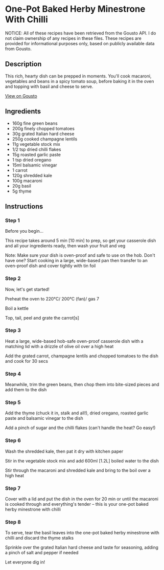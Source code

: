 # One-Pot Baked Herby Minestrone With Chilli

NOTICE: All of these recipes have been retrieved from the Gousto API. I do not claim ownership of any recipes in these files. These recipes are provided for informational purposes only, based on publicly available data from Gousto.

## Description

This rich, hearty dish can be prepped in moments. You'll cook macaroni, vegetables and beans in a spicy tomato soup, before baking it in the oven and topping with basil and cheese to serve.

[View on Gousto](https://www.gousto.co.uk/recipes/cookbook/one-pot-baked-herby-minestrone-with-chilli)

## Ingredients

- 160g fine green beans
- 200g finely chopped tomatoes
- 30g grated Italian hard cheese
- 250g cooked champagne lentils
- 11g vegetable stock mix
- 1/2 tsp dried chilli flakes
- 15g roasted garlic paste 
- 1 tsp dried oregano
- 15ml balsamic vinegar
- 1 carrot
- 120g shredded kale
- 100g macaroni
- 20g basil
- 5g thyme

## Instructions


### Step 1

Before you begin...

This recipe takes around 5 min <span class="text-danger">[10 min]</span> to prep, so get your casserole dish and all your ingredients ready, then wash your fruit and veg

Note: Make sure your dish is oven-proof and safe to use on the hob. Don't have one? Start cooking in a large, wide-based pan then transfer to an oven-proof dish and cover tightly with tin foil


### Step 2

Now, let's get started!

Preheat the oven to 220°C/ 200°C (fan)/ gas 7

Boil a kettle

Top, tail, peel and grate the carrot<span class="text-danger">[s]</span>


### Step 3

Heat a large, wide-based hob-safe oven-proof casserole dish with a matching lid with a drizzle of olive oil over a high heat

Add the grated carrot, champagne lentils and chopped tomatoes to the dish and cook for 30 secs


### Step 4

Meanwhile, trim the green beans, then chop them into bite-sized pieces and add them to the dish


### Step 5

Add the thyme (chuck it in, stalk and all!), dried oregano, roasted garlic paste and balsamic vinegar to the dish

Add a pinch of sugar and the chilli flakes (can't handle the heat? Go easy!)


### Step 6

Wash the shredded kale, then pat it dry with kitchen paper

Stir in the vegetable stock mix and add 600ml <span class="text-danger">[1.2L] </span>boiled water to the dish

Stir through the macaroni and shredded kale and bring to the boil over a high heat


### Step 7

Cover with a lid and put the dish in the oven for 20 min or until the macaroni is cooked through and everything's tender – this is your one-pot baked herby minestrone with chilli

### Step 8

To serve, tear the basil leaves into the one-pot baked herby minestrone with chilli and discard the thyme stalks

Sprinkle over the grated Italian hard cheese and taste for seasoning, adding a pinch of salt and pepper if needed

Let everyone dig in!

